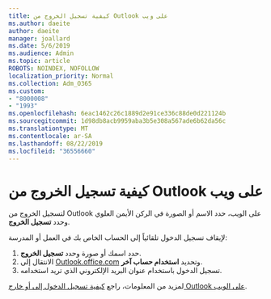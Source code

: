 ```yaml
---
title: كيفية تسجيل الخروج من Outlook على ويب
ms.author: daeite
author: daeite
manager: joallard
ms.date: 5/6/2019
ms.audience: Admin
ms.topic: article
ROBOTS: NOINDEX, NOFOLLOW
localization_priority: Normal
ms.collection: Adm_O365
ms.custom:
- "8000008"
- "1993"
ms.openlocfilehash: 6eac1462c26c1889d2e91ce336c88de0d221124b
ms.sourcegitcommit: 1d98db8acb9959aba3b5e308a567ade6b62da56c
ms.translationtype: MT
ms.contentlocale: ar-SA
ms.lasthandoff: 08/22/2019
ms.locfileid: "36556660"
---
```

# <a name="how-to-sign-out-of-outlook-on-the-web"></a>كيفية تسجيل الخروج من Outlook على ويب

لتسجيل الخروج من Outlook على الويب، حدد الاسم أو الصورة في الركن الأيمن العلوي وحدد **تسجيل الخروج**.

لإيقاف تسجيل الدخول تلقائياً إلى الحساب الخاص بك في العمل أو المدرسة:

1. حدد اسمك أو صورة وحدد **تسجيل الخروج**.
1. الانتقال إلى [Outlook.office.com](https://outlook.office.com/) وتحديد **استخدام حساب آخر**.
1. تسجيل الدخول باستخدام عنوان البريد الإلكتروني الذي تريد استخدامه.

لمزيد من المعلومات، راجع [كيفية تسجيل الدخول إلى أو خارج Outlook على الويب](https://support.office.com/article/763fab4d-0138-4814-b450-37fc286bcb79).